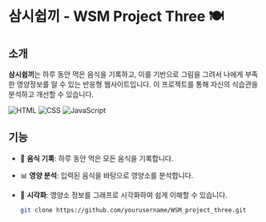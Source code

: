 # 삼시쉽끼 - WSM Project Three 🍽️

## 소개

**삼시쉽끼**는 하루 동안 먹은 음식을 기록하고, 이를 기반으로 그림을 그려서 나에게 부족한 영양정보를
알 수 있는  반응형 웹사이트입니다. 이 프로젝트를 통해 자신의 식습관을 분석하고 개선할 수 있습니다.

![HTML](https://img.shields.io/badge/HTML-239120?style=for-the-badge&logo=html5&logoColor=white)
![CSS](https://img.shields.io/badge/CSS-1572B6?style=for-the-badge&logo=css3&logoColor=white)
![JavaScript](https://img.shields.io/badge/JavaScript-F7DF1E?style=for-the-badge&logo=javascript&logoColor=black)

## 기능

- 🍔 **음식 기록**: 하루 동안 먹은 모든 음식을 기록합니다.
- 📊 **영양 분석**: 입력된 음식을 바탕으로 영양소를 분석합니다.
- 🎨 **시각화**: 영양소 정보를 그래프로 시각화하여 쉽게 이해할 수 있습니다.

   ```bash
   git clone https://github.com/yourusername/WSM_project_three.git
